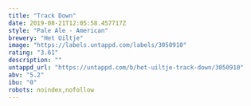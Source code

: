 ```yaml
---
title: "Track Down"
date: 2019-08-21T12:05:58.457717Z
style: "Pale Ale - American"
brewery: "Het Uiltje"
image: "https://labels.untappd.com/labels/3050910"
rating: "3.61"
description: ""
untappd_url: "https://untappd.com/b/het-uiltje-track-down/3050910"
abv: "5.2"
ibu: "0"
robots: noindex,nofollow
---
```

